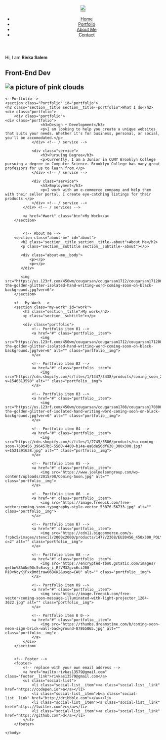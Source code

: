 <!DOCTYPE html>
<html lang="en">
    <head>
        <meta charset="UTF-8">
        <meta name="viewport" content="width=device-width, initial-scale=1.0">
        <title>Rivka Salem - Portfolio</title>
        <link rel="stylesheet" href="https://cdnjs.cloudflare.com/ajax/libs/normalize/7.0.0/normalize.min.css">
        <link rel="stylesheet" href="https://cdnjs.cloudflare.com/ajax/libs/font-awesome/5.11.2/css/all.css" integrity="sha256-46qynGAkLSFpVbEBog43gvNhfrOj+BmwXdxFgVK/Kvc=" crossorigin="anonymous" />  
        <link rel="stylesheet" type="text/css" href="style.css">
 </head>
<body>
	<header>
		<div class ="logo">
			<img src ="https://images.pexels.com/photos/47547/squirrel-animal-cute-rodents-47547.jpeg?auto=compress&cs=tinysrgb&dpr=1&w=500">
		</div>
	<button class ="nav-toggle" aria-label="toggle navigation">
		<span class ="hamburger"></span>
	</button>
	<nav class ="nav">
		<ul class="nav__list">
			<li class="nav__item"><a href="#home" class="nav__link">Home</a></li>
			<li class="nav__item"><a href="#portfolio" class="nav__link">Portfolio</a></li>
			<li class="nav__item"><a href="#about" class="nav__link">About Me</a></li>
			<li class="nav__item"><a href="#contact" class="nav__link">Contact</a></li>
		</ul>
	</header>
	<!--Introduction-->
	<section class="intro" id="home">
		<h1 class="section__title section__title--intro"></h1>
			Hi, I am <strong> Rivka Salem</strong>
		<h1>
	<p class="section__subtitle section__subtitle--intro">Front-End Dev</p>
	<img src="pinkclouds.jpg" alt="a picture of pink clouds"> 
	</section>
	
	<--Portfolio-->
	<section class="Portfolio" id="portfolio">
	<h2 class="section__title section__title--portfolio">What I do</h2>
	<div class="portfolio">
		<div class="portfolio">
	<div class="portfolio">
                    <h3>Design + Development</h3>
                    <p>I am looking to help you create a unique websites that suits your needs. Whether it's for business, personal, or social, you'll be accomodated.</p>
                </div> <!-- / service -->
                
                <div class="service">
                    <h3>Pursuing Degree</h3>
                    <p>Currently, I am a Junior in CUNY Brooklyn College pursuing a degree in Computer Science. Brooklyn College has many great professors for us to learn from.</p>
                </div> <!-- / service -->
                
                <div class="service">
                    <h3>Employment</h3>
                    <p>I work with an e-commerce company and help them with their seller portal. I create eye-catching listings for their products.</p>
                </div> <!-- / service -->
            </div> <!-- / services -->
            
            <a href="#work" class="btn">My Work</a>
        </section>
        
        
            <!-- About me -->
        <section class="about-me" id="about">
           <h2 class="section__title section__title--about">About Me</h2>
           <p class="section__subtitle section__subtitle--about"></p>
           
           <div class="about-me__body">
               <p></p>
               <p></p>
           </div>
           
           <img src="https://us.123rf.com/450wm/cougarsan/cougarsan1712/cougarsan171200155/92476994-the-golden-glitter-isolated-hand-writing-word-coming-soon-on-black-background.jpg?ver=6">
        </section>
        
        <!-- My Work -->
        <section class="my-work" id="work">
            <h2 class="section__title">My work</h2>
            <p class="section__subtitle"></p>
            
            <div class="portfolio">
                <!-- Portfolio item 01 -->
                <a href="#" class="portfolio__item">
                    <img src="https://us.123rf.com/450wm/cougarsan/cougarsan1712/cougarsan171200155/92476994-the-golden-glitter-isolated-hand-writing-word-coming-soon-on-black-background.jpg?ver=6" alt="" class="portfolio__img">
                </a>
                
                <!-- Portfolio item 02 -->
                <a href="#" class="portfolio__item">
                    <img src="https://cdn.shopify.com/s/files/1/1447/3438/products/coming_soon_2400x.png?v=1546313598" alt="" class="portfolio__img">
                </a>
                
                <!-- Portfolio item 03 -->
                <a href="#" class="portfolio__item">
                    <img src="https://us.123rf.com/450wm/cougarsan/cougarsan1708/cougarsan170800094/84002070-the-golden-glitter-of-isolated-hand-writing-word-coming-soon-on-black-background.jpg?ver=6" alt="" class="portfolio__img">
                </a>
                
                <!-- Portfolio item 04 -->
                <a href="#" class="portfolio__item">
                    <img src="https://cdn.shopify.com/s/files/1/2745/3506/products/na-coming-soon-760x456_396457b5-5560-4400-b14a-ea6de56df630_300x300.jpg?v=1521391628.jpg" alt="" class="portfolio__img">
                </a>
                
                <!-- Portfolio item 05 -->
                <a href="#" class="portfolio__item">
                    <img src="https://www.joelnelsongroup.com/wp-content/uploads/2015/08/Coming-Soon.jpg" alt="" class="portfolio__img">
                </a>
                
                <!-- Portfolio item 06 -->
                <a href="#" class="portfolio__item">
                    <img src="https://image.freepik.com/free-vector/coming-soon-typography-style-vector_53876-56733.jpg" alt="" class="portfolio__img">
                </a>
                
                <!-- Portfolio item 07 -->
                <a href="#" class="portfolio__item">
                    <img src="https://cdn11.bigcommerce.com/s-frpbc5/images/stencil/2000x2000/products/1477/2368/EU20456_450x300_POLY__65377.1501221190.jpg?c=2" alt="" class="portfolio__img">
                </a>
                
                <!-- Portfolio item 08 -->
                <a href="#" class="portfolio__item">
                    <img src="https://encrypted-tbn0.gstatic.com/images?q=tbn%3AANd9GcSc6asy_i_EfVM32gzx6ciJ00-R1DxNoyKjPxxBmdirawO6BXK2&usqp=CAU" alt="" class="portfolio__img">
                </a>
                
                <!-- Portfolio item 09 -->
                <a href="#" class="portfolio__item">
                    <img src="https://image.freepik.com/free-vector/coming-soon-message-illuminated-with-light-projector_1284-3622.jpg" alt="" class="portfolio__img">
                </a>
                
                <!-- Portfolio item 0 0-->
                <a href="#" class="portfolio__item">
                    <img src="https://thumbs.dreamstime.com/b/coming-soon-neon-sign-brick-wall-background-87865865.jpg" alt="" class="portfolio__img">
                </a>
            </div>
        </section>
        
        
        <!-- Footer -->
        <footer>
            <!-- replace with your own email address -->
            <a href="mailto:rivkas13579@gmail.com" class="footer__link">rivkas13579@gmail.com</a>
            <ul class="social-list">
                <li class="social-list__item"><a class="social-list__link" href="https://codepen.io">a</a></li>
                <li class="social-list__item">b<a class="social-list__link" href="http://dribbble.com"></a></li>
                <li class="social-list__item"><a class="social-list__link" href="https://twitter.com">c</a></li>
                <li class="social-list__item"><a class="social-list__link" href="https://github.com">d</a></li>
            </ul>
        </footer>
        
    </body>
</html>
